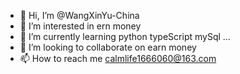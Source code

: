 - 👋 Hi, I’m @WangXinYu-China
- 👀 I’m interested in ern money
- 🌱 I’m currently learning python typeScript mySql ...
- 💞️ I’m looking to collaborate on earn money 
- 📫 How to reach me calmlife1666060@163.com

<!---
WangXinYu-China/WangXinYu-China is a ✨ special ✨ repository because its `README.md` (this file) appears on your GitHub profile.
You can click the Preview link to take a look at your changes.
--->
